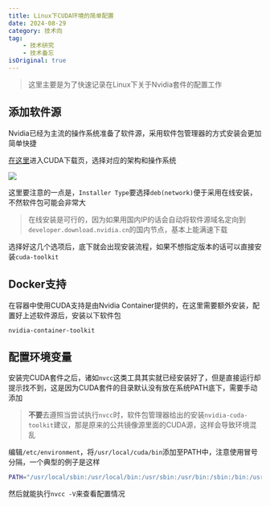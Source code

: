 ```yaml
---
title: Linux下CUDA环境的简单配置
date: 2024-08-29
category: 技术向
tag:
    - 技术研究
    - 技术备忘
isOriginal: true
---
```


>  这里主要是为了快速记录在Linux下关于Nvidia套件的配置工作

<!-- more -->

## 添加软件源

Nvidia已经为主流的操作系统准备了软件源，采用软件包管理器的方式安装会更加简单快捷

[在这里](https://developer.nvidia.com/cuda-downloads)进入CUDA下载页，选择对应的架构和操作系统

![](https://i.focotx.net/blog/2024/08/eabda69f87630b7ce020958147b482cda1638f46.png)

这里要注意的一点是，`Installer Type`要选择`deb(network)`便于采用在线安装，不然软件包可能会非常大

> 在线安装是可行的，因为如果用国内IP的话会自动将软件源域名定向到`developer.download.nvidia.cn`的国内节点，基本上能满速下载

选择好这几个选项后，底下就会出现安装流程，如果不想指定版本的话可以直接安装`cuda-toolkit`

## Docker支持

在容器中使用CUDA支持是由Nvidia Container提供的，在这里需要额外安装，配置好上述软件源后，安装以下软件包

```
nvidia-container-toolkit
```

## 配置环境变量

安装完CUDA套件之后，诸如`nvcc`这类工具其实就已经安装好了，但是直接运行却提示找不到，这是因为CUDA套件的目录默认没有放在系统PATH底下，需要手动添加

> **不要**去遵照当尝试执行`nvcc`时，软件包管理器给出的安装`nvidia-cuda-toolkit`建议，那是原来的公共镜像源里面的CUDA源，这样会导致环境混乱

编辑`/etc/environment`，将`/usr/local/cuda/bin`添加至PATH中，注意使用冒号分隔，一个典型的例子是这样

```bash title="/etc/environment"
PATH="/usr/local/sbin:/usr/local/bin:/usr/sbin:/usr/bin:/sbin:/bin:/usr/games:/usr/local/games:/snap/bin:/usr/local/cuda/bin"
```

然后就能执行`nvcc -V`来查看配置情况

